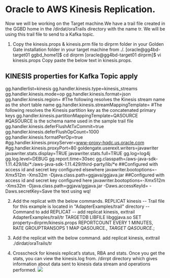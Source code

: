 # Oracle to AWS Kinesis Replication.
Now we will be working on the Target machine.We have a trail file created in the GGBD home in the /dirdat/oraTrails directory with the name tr. We will be using this trail file to send to a Kafka topic.

1. Copy the kinesis.props & kinesis.prm file to dirprm folder in your Golden Gate installation folder in your target machine from ./.
[oracle@gg4bd-target01 ggbd_home1]$ cd dirprm
[oracle@gg4bd-target01 dirprm]$ vi kinesis.props
Copy paste the below text in kinesis.props.

## KINESIS properties for Kafka Topic apply
gg.handlerlist=kinesis
gg.handler.kinesis.type=kinesis_streams
gg.handler.kinesis.mode=op
gg.handler.kinesis.format=json
gg.handler.kinesis.region=<your-aws-region>
#The following resolves the Kinesis stream name as the short table name
gg.handler.kinesis.streamMappingTemplate=<Kinesis-stream-name>
#The following resolves the Kinesis partition key as the concatenated primary keys
gg.handler.kinesis.partitionMappingTemplate=QASOURCE
#QASOURCE is the schema name used in the sample trail file
gg.handler.kinesis.deferFlushAtTxCommit=true
gg.handler.kinesis.deferFlushOpCount=1000
gg.handler.kinesis.formatPerOp=true
#gg.handler.kinesis.proxyServer=www-proxy-hqdc.us.oracle.com
#gg.handler.kinesis.proxyPort=80
goldengate.userexit.writers=javawriter
javawriter.stats.display=TRUE
javawriter.stats.full=TRUE
gg.log=log4j
gg.log.level=DEBUG
gg.report.time=30sec
gg.classpath=<path-to-your-aws-java-sdk>/aws-java-sdk-1.11.429/lib/*:<path-to-your-aws-java-sdk>/aws-java-sdk-1.11.429/third-party/lib/*e
##Configured with access id and secret key configured elsewhere
javawriter.bootoptions=-Xmx512m -Xms32m -Djava.class.path=ggjava/ggjava.jar
##Configured with access id and secret key configured here
javawriter.bootoptions=-Xmx512m -Xms32m -Djava.class.path=ggjava/ggjava.jar -Daws.accessKeyId=<access-key-of-new-created-user> -Daws.secretKey=<secret-ke-new-created-user>Save the text using wq!

2. Add the replicat with the below commands.
REPLICAT kinesis
-- Trail file for this example is located in "AdapterExamples/trail" directory
-- Command to add REPLICAT
-- add replicat kinesis, exttrail AdapterExamples/trail/tr
TARGETDB LIBFILE libggjava.so SET property=dirprm/kinesis.props
REPORTCOUNT EVERY 1 MINUTES, RATE
GROUPTRANSOPS 1
MAP QASOURCE.*, TARGET QASOURCE.*;

3. Add the replicat with the below command.
add replicat kinesis, exttrail ./dirdat/oraTrails/tr

4. Crosscheck for kinesis replicat’s status, RBA and stats.
Once you get the stats, you can view the kinesis.log from. /dirrpt directory which gives information about data sent to kinesis data stream and operations performed.
![](kinesis_1.PNG)
